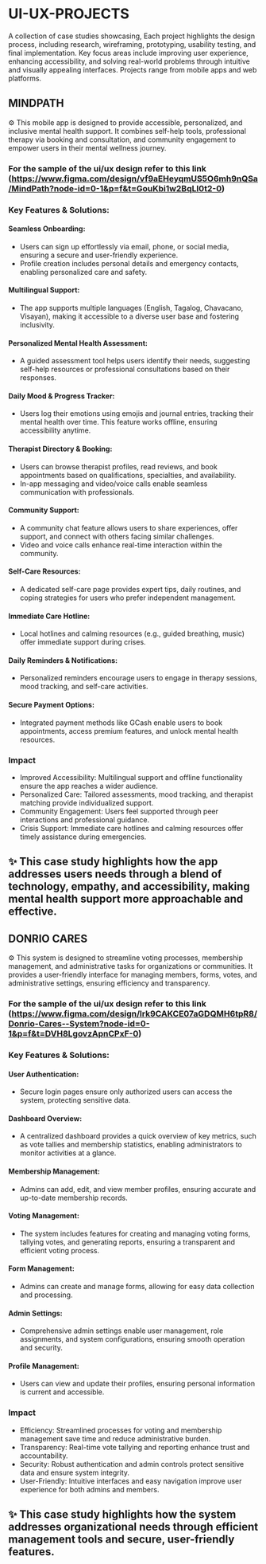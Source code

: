 # UI-UX-PROJECTS
A collection of case studies showcasing, Each project highlights the design process, including research, wireframing, prototyping, usability testing, and final implementation. Key focus areas include improving user experience, enhancing accessibility, and solving real-world problems through intuitive and visually appealing interfaces. Projects range from mobile apps and web platforms.

## MINDPATH 
⚙️ This mobile app is designed to provide accessible, personalized, and inclusive mental health support. It combines self-help tools, professional therapy via booking and consultation, and community engagement to empower users in their mental wellness journey.
### For the sample of the ui/ux design refer to this link (https://www.figma.com/design/vf9aEHeyqmUS5O6mh9nQSa/MindPath?node-id=0-1&p=f&t=GouKbi1w2BqLl0t2-0)
### Key Features & Solutions:
#### Seamless Onboarding:
- Users can sign up effortlessly via email, phone, or social media, ensuring a secure and user-friendly experience.
- Profile creation includes personal details and emergency contacts, enabling personalized care and safety.
#### Multilingual Support:
- The app supports multiple languages (English, Tagalog, Chavacano, Visayan), making it accessible to a diverse user base and fostering inclusivity.
#### Personalized Mental Health Assessment:
- A guided assessment tool helps users identify their needs, suggesting self-help resources or professional consultations based on their responses.
#### Daily Mood & Progress Tracker:
- Users log their emotions using emojis and journal entries, tracking their mental health over time. This feature works offline, ensuring accessibility anytime.
#### Therapist Directory & Booking:
- Users can browse therapist profiles, read reviews, and book appointments based on qualifications, specialties, and availability.
- In-app messaging and video/voice calls enable seamless communication with professionals.
#### Community Support:
- A community chat feature allows users to share experiences, offer support, and connect with others facing similar challenges.
- Video and voice calls enhance real-time interaction within the community.
#### Self-Care Resources:
- A dedicated self-care page provides expert tips, daily routines, and coping strategies for users who prefer independent management.
#### Immediate Care Hotline:
- Local hotlines and calming resources (e.g., guided breathing, music) offer immediate support during crises.
#### Daily Reminders & Notifications:
- Personalized reminders encourage users to engage in therapy sessions, mood tracking, and self-care activities.
#### Secure Payment Options:
- Integrated payment methods like GCash enable users to book appointments, access premium features, and unlock mental health resources.

### Impact
- Improved Accessibility: Multilingual support and offline functionality ensure the app reaches a wider audience.
- Personalized Care: Tailored assessments, mood tracking, and therapist matching provide individualized support.
- Community Engagement: Users feel supported through peer interactions and professional guidance.
- Crisis Support: Immediate care hotlines and calming resources offer timely assistance during emergencies.
  
## ✨ This case study highlights how the app addresses users needs through a blend of technology, empathy, and accessibility, making mental health support more approachable and effective.



## DONRIO CARES  
⚙️ This system is designed to streamline voting processes, membership management, and administrative tasks for organizations or communities. It provides a user-friendly interface for managing members, forms, votes, and administrative settings, ensuring efficiency and transparency.
### For the sample of the ui/ux design refer to this link (https://www.figma.com/design/lrk9CAKCE07aGDQMH6tpR8/Donrio-Cares--System?node-id=0-1&p=f&t=DVH8LgovzApnCPxF-0)
### Key Features & Solutions:
#### User Authentication:
- Secure login pages ensure only authorized users can access the system, protecting sensitive data.
#### Dashboard Overview:
- A centralized dashboard provides a quick overview of key metrics, such as vote tallies and membership statistics, enabling administrators to monitor activities at a glance.
#### Membership Management:
- Admins can add, edit, and view member profiles, ensuring accurate and up-to-date membership records.
#### Voting Management:
- The system includes features for creating and managing voting forms, tallying votes, and generating reports, ensuring a transparent and efficient voting process.
#### Form Management:
- Admins can create and manage forms, allowing for easy data collection and processing.
#### Admin Settings:
- Comprehensive admin settings enable user management, role assignments, and system configurations, ensuring smooth operation and security.
#### Profile Management:
- Users can view and update their profiles, ensuring personal information is current and accessible.

### Impact
- Efficiency: Streamlined processes for voting and membership management save time and reduce administrative burden.
- Transparency: Real-time vote tallying and reporting enhance trust and accountability.
- Security: Robust authentication and admin controls protect sensitive data and ensure system integrity.
- User-Friendly: Intuitive interfaces and easy navigation improve user experience for both admins and members.
  
## ✨ This case study highlights how the system addresses organizational needs through efficient management tools and secure, user-friendly features.
